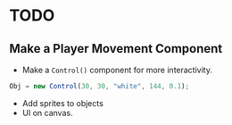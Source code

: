 # TODO
## Make a Player Movement Component
- Make a `Control()` component for more interactivity.
```js
Obj = new Control(30, 30, "white", 144, 0.1);
```
- Add sprites to objects
- UI on canvas.

